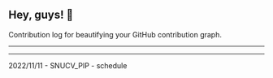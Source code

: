 ## Hey, guys! 👋

Contribution log for beautifying your GitHub contribution graph.

---



---

2022/11/11 - SNUCV_PIP - schedule